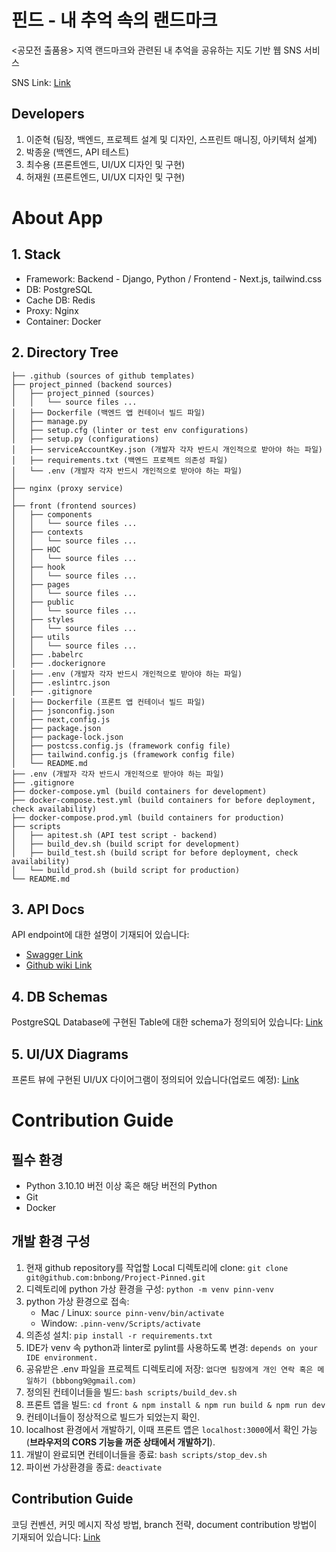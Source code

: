 # 핀드 - 내 추억 속의 랜드마크
&lt;공모전 출품용> 지역 랜드마크와 관련된 내 추억을 공유하는 지도 기반 웹 SNS 서비스

SNS Link: [Link](https://mypinnedlandmark.bnbong.tk/)

## Developers  
1. 이준혁 (팀장, 백엔드, 프로젝트 설계 및 디자인, 스프린트 매니징, 아키텍처 설계)
2. 박종윤 (백엔드, API 테스트)
3. 최수용 (프론트엔드, UI/UX 디자인 및 구현)
4. 허재원 (프론트엔드, UI/UX 디자인 및 구현)

# About App

## 1. Stack
* Framework: Backend - Django, Python / Frontend - Next.js, tailwind.css
* DB: PostgreSQL
* Cache DB: Redis
* Proxy: Nginx
* Container: Docker

## 2. Directory Tree
```
├── .github (sources of github templates)
├── project_pinned (backend sources)
│   ├── project_pinned (sources)
│   │   └── source files ...
│   ├── Dockerfile (백엔드 앱 컨테이너 빌드 파일)
│   ├── manage.py
│   ├── setup.cfg (linter or test env configurations)
│   ├── setup.py (configurations)
│   ├── serviceAccountKey.json (개발자 각자 반드시 개인적으로 받아야 하는 파일)
│   ├── requirements.txt (백엔드 프로젝트 의존성 파일)
│   └── .env (개발자 각자 반드시 개인적으로 받아야 하는 파일)
│
├── nginx (proxy service)
│
├── front (frontend sources)
│   ├── components
│   │   └── source files ...
│   ├── contexts
│   │   └── source files ...
│   ├── HOC
│   │   └── source files ...
│   ├── hook
│   │   └── source files ...
│   ├── pages
│   │   └── source files ...
│   ├── public
│   │   └── source files ...
│   ├── styles
│   │   └── source files ...
│   ├── utils
│   │   └── source files ...
│   ├── .babelrc
│   ├── .dockerignore
│   ├── .env (개발자 각자 반드시 개인적으로 받아야 하는 파일)
│   ├── .eslintrc.json
│   ├── .gitignore
│   ├── Dockerfile (프론트 앱 컨테이너 빌드 파일)
│   ├── jsonconfig.json
│   ├── next,config.js
│   ├── package.json
│   ├── package-lock.json
│   ├── postcss.config.js (framework config file)
│   ├── tailwind.config.js (framework config file)
│   └── README.md
├── .env (개발자 각자 반드시 개인적으로 받아야 하는 파일)
├── .gitignore
├── docker-compose.yml (build containers for development)
├── docker-compose.test.yml (build containers for before deployment, check availability)
├── docker-compose.prod.yml (build containers for production)
├── scripts
│   ├── apitest.sh (API test script - backend)
│   ├── build_dev.sh (build script for development)
│   ├── build_test.sh (build script for before deployment, check availability)
│   └── build_prod.sh (build script for production)
└── README.md
```

## 3. API Docs
API endpoint에 대한 설명이 기재되어 있습니다: 
 - [Swagger Link](https://mypinnedlandmark.bnbong.tk/api/swagger)
 - [Github wiki Link](https://github.com/bnbong/Project-Pinned/wiki/API-documentation)

## 4. DB Schemas
PostgreSQL Database에 구현된 Table에 대한 schema가 정의되어 있습니다: [Link](https://github.com/bnbong/Project-Pinned/wiki/DB-Schemas)

## 5. UI/UX Diagrams
프론트 뷰에 구현된 UI/UX 다이어그램이 정의되어 있습니다(업로드 예정): [Link](https://github.com/bnbong/Project-Pinned/wiki/UI-UX-Diagram)

# Contribution Guide

## 필수 환경
 - Python 3.10.10 버전 이상 혹은 해당 버전의 Python
 - Git
 - Docker

## 개발 환경 구성

1. 현재 github repository를 작업할 Local 디렉토리에 clone: `git clone git@github.com:bnbong/Project-Pinned.git`
2. 디렉토리에 python 가상 환경을 구성: `python -m venv pinn-venv`
3. python 가상 환경으로 접속: 
   - Mac / Linux: `source pinn-venv/bin/activate`
   - Window: `.pinn-venv/Scripts/activate`
4. 의존성 설치: `pip install -r requirements.txt`
5. IDE가 venv 속 python과 linter로 pylint를 사용하도록 변경: `depends on your IDE environment.`
6. 공유받은 .env 파일을 프로젝트 디렉토리에 저장: `없다면 팀장에게 개인 연락 혹은 메일하기 (bbbong9@gmail.com)`
7. 정의된 컨테이너들을 빌드: `bash scripts/build_dev.sh`
8. 프론트 앱을 빌드: `cd front & npm install & npm run build & npm run dev`
9. 컨테이너들이 정상적으로 빌드가 되었는지 확인.
10. localhost 환경에서 개발하기, 이때 프론트 앱은 `localhost:3000`에서 확인 가능(**브라우저의 CORS 기능을 꺼준 상태에서 개발하기**).
11. 개발이 완료되면 컨테이너들을 종료: `bash scripts/stop_dev.sh`
12. 파이썬 가상환경을 종료: `deactivate`

## Contribution Guide
코딩 컨벤션, 커밋 메시지 작성 방법, branch 전략, document contribution 방법이 기재되어 있습니다: [Link](https://github.com/bnbong/Project-Pinned/wiki/Contribution-Guide)
